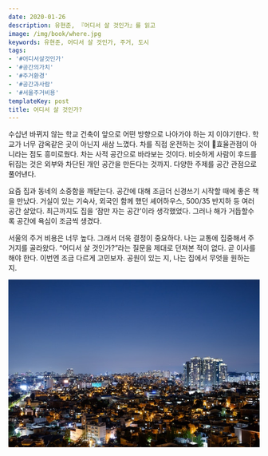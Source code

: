 ```yaml
---
date: 2020-01-26
description: 유현준, 『어디서 살 것인가』를 읽고
image: /img/book/where.jpg
keywords: 유현준, 어디서 살 것인가, 주거, 도시
tags:
- '#어디서살것인가'
- '#공간의가치'
- '#주거환경'
- '#공간과사람'
- '#서울주거비용'
templateKey: post
title: 어디서 살 것인가?
---
```


수십년 바뀌지 않는 학교 건축이 앞으로 어떤 방향으로 나아가야 하는 지 이야기한다. 학교가 너무 감옥같은 곳이 아닌지 새삼 느꼈다. 차를 직접 운전하는 것이 효율관점이 아니라는 점도 흥미로웠다. 차는 사적 공간으로 바라보는 것이다. 비슷하게 사람이 후드를 뒤집는 것은 외부와 차단된 개인 공간을 만든다는  것까지. 다양한 주제를 공간 관점으로 풀어낸다.

요즘 집과 동네의 소중함을 깨닫는다. 공간에 대해 조금더 신경쓰기 시작할 때에 좋은 책을 만났다. 거실이 있는 기숙사, 외국인 함께 했던 셰어하우스, 500/35 반지하 등 여러 공간 살았다. 최근까지도 집을 ‘잠만 자는 공간'이라 생각했었다. 그러나 해가 거듭할수록 공간에 욕심이 조금씩 생겼다.

서울의 주거 비용은 너무 높다. 그래서 더욱 결정이 중요하다. 나는 교통에 집중해서 주거지를 골라왔다. “어디서 살 것인가?”라는 질문을 제대로 던져본 적이 없다. 곧 이사를 해야 한다. 이번엔 조금 다르게 고민보자. 공원이 있는 지, 나는 집에서 무엇을 원하는 지.



![](/img/where.jpg)